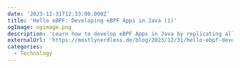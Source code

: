 ```yaml
---
date: '2023-12-31T12:33:00.000Z'
title: 'Hello eBPF: Developing eBPF Apps in Java (1)'
ogImage: ogimage.png
description: 'Learn how to develop eBPF Apps in Java by replicating all the examples in the Learning eBPF book by Liz Rice'
externalUrl: 'https://mostlynerdless.de/blog/2023/12/31/hello-ebpf-developing-ebpf-apps-in-java-1/'
categories:
  - Technology
---
```

